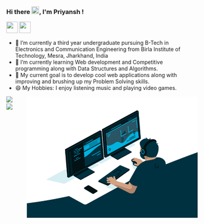 ### Hi there <img src="https://camo.githubusercontent.com/e8e7b06ecf583bc040eb60e44eb5b8e0ecc5421320a92929ce21522dbc34c891/68747470733a2f2f6d656469612e67697068792e636f6d2f6d656469612f6876524a434c467a6361737252346961377a2f67697068792e676966" width="20" height="20">, I'm Priyansh ! 

<a href="https://www.linkedin.com/in/priyansh-kumar-2027281a7" target="_blank"><img src="https://raw.githubusercontent.com/peterthehan/peterthehan/master/assets/linkedin.svg" width="30" height="30"></a> <a href="mailto:kumarpriyanshcr7@gmail.com" target="_blank"><img src="https://cdn.icon-icons.com/icons2/2108/PNG/128/gmail_icon_130929.png" width="30" height="30"></a> 

* 🔭 I’m currently a third year undergraduate pursuing B-Tech in Electronics and Communication Engineering from Birla Institute of Technology, Mesra, Jharkhand, India
* 🌱 I’m currently learning Web development and Competitive programming along with Data Structures and Algorithms.
* 🎯 My current goal is to develop cool web applications along with improving and brushing up my Problem Solving skills. 
* 😄 My Hobbies: I enjoy listening music and playing video games.

<div>
<img  src="https://github-readme-stats.vercel.app/api/top-langs/?username=Kpriyansh&theme=blue-green" style="margin-left:70;">

<img src="https://raw.githubusercontent.com/Kpriyansh/Kpriyansh/main/code.gif" align="right" width="450" height="320" style="max-width:100%; padding-top:20;">
</div>




<img src="https://github-readme-stats.vercel.app/api?username=Kpriyansh&show_icons=true&theme=radical" style="margin-left:auto;margin-right:auto;">




